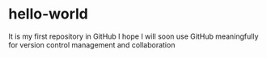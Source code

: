 # hello-world
It is my first repository in GitHub
I hope I will soon use GitHub meaningfully for version control management and collaboration
